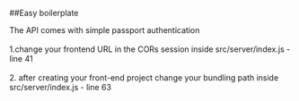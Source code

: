 ##Easy boilerplate
<p>The API comes with simple passport authentication </br></br> 1.change your frontend URL in the CORs session inside src/server/index.js - line 41 </br></br> 2. after creating your front-end project change your bundling path inside src/server/index.js - line 63 </p>
